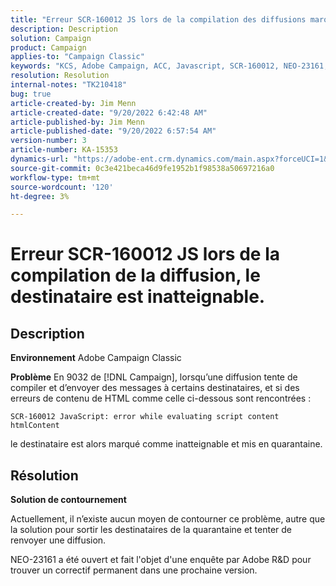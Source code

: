 ```yaml
---
title: "Erreur SCR-160012 JS lors de la compilation des diffusions marquant le destinataire inatteignable"
description: Description
solution: Campaign
product: Campaign
applies-to: "Campaign Classic"
keywords: "KCS, Adobe Campaign, ACC, Javascript, SCR-160012, NEO-23161, Adobe Campaign Classic, erreur, compilation de la diffusion pour les destinataires, destinataire marqué comme inatteignable"
resolution: Resolution
internal-notes: "TK210418"
bug: true
article-created-by: Jim Menn
article-created-date: "9/20/2022 6:42:48 AM"
article-published-by: Jim Menn
article-published-date: "9/20/2022 6:57:54 AM"
version-number: 3
article-number: KA-15353
dynamics-url: "https://adobe-ent.crm.dynamics.com/main.aspx?forceUCI=1&pagetype=entityrecord&etn=knowledgearticle&id=08277d6e-af38-ed11-9db1-0022480866ad"
source-git-commit: 0c3e421beca46d9fe1952b1f98538a50697216a0
workflow-type: tm+mt
source-wordcount: '120'
ht-degree: 3%

---
```


# Erreur SCR-160012 JS lors de la compilation de la diffusion, le destinataire est inatteignable.

## Description


<b>Environnement</b>
Adobe Campaign Classic

<b>Problème</b>
En 9032 de [!DNL Campaign], lorsqu’une diffusion tente de compiler et d’envoyer des messages à certains destinataires, et si des erreurs de contenu de HTML comme celle ci-dessous sont rencontrées :


```
SCR-160012 JavaScript: error while evaluating script content htmlContent
```


le destinataire est alors marqué comme inatteignable et mis en quarantaine.


## Résolution


<b>Solution de contournement</b>

Actuellement, il n’existe aucun moyen de contourner ce problème, autre que la solution pour sortir les destinataires de la quarantaine et tenter de renvoyer une diffusion.

NEO-23161 a été ouvert et fait l&#39;objet d&#39;une enquête par Adobe R&amp;D pour trouver un correctif permanent dans une prochaine version.

